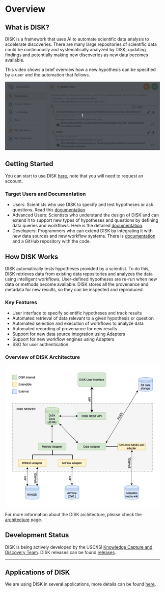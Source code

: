 # Overview

## What is DISK?

DISK is a framework that uses AI to automate scientific data analysis to accelerate discoveries. There are many large repositories of
scientific data could be continuously and systematically analyzed by DISK, updating findings and potentially making new
discoveries as new data becomes available.

This video shows a brief overview how a new hypothesis can be specified by a user and the automation that follows.

![DISK](figures/user-guide/web.gif "DISK")


## Getting Started

You can start to use DISK [here](https://disk.isi.edu), note that you will need to request an account.

### Target Users and Documentation

- Users: Scientists who use DISK to specify and test hypotheses or ask questions.  Read this [documentation](user-guide/)
- Advanced Users: Scientists who understand the design of DISK and can extend it to support new types of hypotheses and questions by defining data queries and workflows.  Here is the detailed [documentation](advanced-user/). 
- Developers: Programmers who can extend DISK by integrating it with new data sources and new workflow systems.  There is [documentation](developer-guide/) and a GitHub repository with the code.


## How DISK Works

DISK automatically tests hypotheses provided by a scientist.
To do this, DISK retrieves data from existing data repositories and analyzes the data using intelligent workflows.
User-defined hypotheses are re-run when new data or methods become available. 
DISK stores all the provenance and metadata for new results, so they can be inspected and reproduced.

### Key Features

- User interface to specify scientific hypotheses and track results
- Automated retrieval of data relevant to a given hypothesis or question
- Automated selection and execution of workflows to analyze data
- Automated recording of provenance for new results
- Support for new data source integration using Adapters
- Support for new workflow engines using Adapters
- SSO for user authentication

### Overview of DISK Architecture

![Disk API interactions](figures/DISK-adapters.png "DISK API interactions")

For more information about the DISK architecture, please check the [architecture](developer-guide/architecture/) page.

## Development Status

DISK is being actively developed by the USC/ISI [Knowledge Capture and Discovery Team](https://knowledgecaptureanddiscovery.github.io/).
DISK releases can be found [releases](https://github.com/KnowledgeCaptureAndDiscovery/DISK-WEB/releases).

---



## Applications of DISK

We are using DISK in several applications, more details can be found [here](adoptions).
